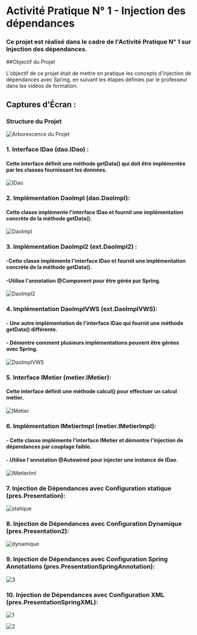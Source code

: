# Activité Pratique N° 1 - Injection des dépendances

### Ce projet est réalisé dans le cadre de l'Activité Pratique N° 1 sur Injection des dépendances.

##Objectif du Projet

L'objectif de ce projet était de mettre en pratique les concepts d'injection de dépendances avec Spring, en suivant les étapes définies par le professeur dans les vidéos de formation.

## Captures d'Écran :
### Structure du Projet

![Arborescence du Projet](https://github.com/BouzidiTheCoder/Spring-Dependency-Injection/assets/134173504/75db65a6-95da-4172-9ecd-778eb1787e09)

### 1. Interface IDao (dao.IDao) : 
####  Cette interface définit une méthode getData() qui doit être implémentée par les classes fournissant les données.

![IDao](https://github.com/BouzidiTheCoder/Spring-Dependency-Injection/assets/134173504/99821940-1550-415e-9a57-2e0c16e40454)

### 2. Implémentation DaoImpl (dao.DaoImpl):
#### Cette classe implémente l'interface IDao et fournit une implémentation concrète de la méthode getData().

![DaoImpl](https://github.com/BouzidiTheCoder/Spring-Dependency-Injection/assets/134173504/53dfac5b-4c93-4bc3-95c8-05867145104f)


### 3. Implémentation DaoImpl2 (ext.DaoImpl2) : 
#### -Cette classe implémente l'interface IDao et fournit une implémentation concrète de la méthode getData().
#### -Utilise l'annotation @Component pour être gérée par Spring.

![DaoImpl2](https://github.com/BouzidiTheCoder/Spring-Dependency-Injection/assets/134173504/196b56c1-83e5-44d0-afb6-e583a96b6156)

### 4. Implémentation DaoImplVWS (ext.DaoImplVWS):
#### - Une autre implémentation de l'interface IDao qui fournit une méthode getData() différente.
#### - Démontre comment plusieurs implémentations peuvent être gérées avec Spring.

![DaoImplVWS](https://github.com/BouzidiTheCoder/Spring-Dependency-Injection/assets/134173504/ac43d9e9-f259-40c8-9f08-c9aa60604005)

### 5. Interface IMetier (metier.IMetier):
#### Cette interface définit une méthode calcul() pour effectuer un calcul métier.

![IMetier](https://github.com/BouzidiTheCoder/Spring-Dependency-Injection/assets/134173504/03265e3b-f68a-4881-b12f-426fa7b58158)

### 6. Implémentation IMetierImpl (metier.IMetierImpl):
#### - Cette classe implémente l'interface IMetier et démontre l'injection de dépendances par couplage faible.
#### - Utilise l'annotation @Autowired pour injecter une instance de IDao.

![IMetierIml](https://github.com/BouzidiTheCoder/Spring-Dependency-Injection/assets/134173504/7214b340-2f44-4e1d-bf07-9ee3f3722ba1)


### 7. Injection de Dépendances avec Configuration statique (pres.Presentation):

![statique](https://github.com/BouzidiTheCoder/Spring-Dependency-Injection/assets/134173504/4fa64d20-b73b-48bc-b645-8f12d8b53cdd)


### 8. Injection de Dépendances avec Configuration Dynamique (pres.Presentation2):

![dynamique](https://github.com/BouzidiTheCoder/Spring-Dependency-Injection/assets/134173504/c1e81212-b290-4ae0-97c5-619131f701d9)

### 9. Injection de Dépendances avec Configuration Spring Annotations (pres.PresentationSpringAnnotation):

![3](https://github.com/BouzidiTheCoder/Spring-Dependency-Injection/assets/134173504/4451e75a-0e46-429e-8c07-80c48bb69a36)

### 10. Injection de Dépendances avec Configuration XML (pres.PresentationSpringXML):

![1](https://github.com/BouzidiTheCoder/Spring-Dependency-Injection/assets/134173504/41926df3-9b82-400e-96d3-2108a19f7340)

![2](https://github.com/BouzidiTheCoder/Spring-Dependency-Injection/assets/134173504/ff05b6e5-20b4-48f6-aca4-7a8421d0e8d3)



